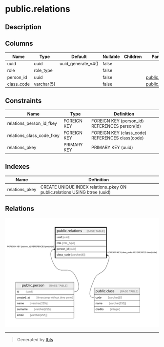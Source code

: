 # public.relations

## Description

## Columns

| Name | Type | Default | Nullable | Children | Parents | Comment |
| ---- | ---- | ------- | -------- | -------- | ------- | ------- |
| uuid | uuid | uuid_generate_v4() | false |  |  |  |
| role | role_type |  | false |  |  |  |
| person_id | uuid |  | false |  | [public.person](public.person.md) |  |
| class_code | varchar(5) |  | false |  | [public.class](public.class.md) |  |

## Constraints

| Name | Type | Definition |
| ---- | ---- | ---------- |
| relations_person_id_fkey | FOREIGN KEY | FOREIGN KEY (person_id) REFERENCES person(id) |
| relations_class_code_fkey | FOREIGN KEY | FOREIGN KEY (class_code) REFERENCES class(code) |
| relations_pkey | PRIMARY KEY | PRIMARY KEY (uuid) |

## Indexes

| Name | Definition |
| ---- | ---------- |
| relations_pkey | CREATE UNIQUE INDEX relations_pkey ON public.relations USING btree (uuid) |

## Relations

![er](public.relations.svg)

---

> Generated by [tbls](https://github.com/k1LoW/tbls)
